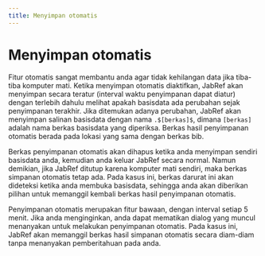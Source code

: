 ```yaml
---
title: Menyimpan otomatis
---
```


# Menyimpan otomatis

Fitur otomatis sangat membantu anda agar tidak kehilangan data jika tiba-tiba komputer mati. Ketika menyimpan otomatis diaktifkan, JabRef akan menyimpan secara teratur (interval waktu penyimpanan dapat diatur) dengan terlebih dahulu melihat apakah basisdata ada perubahan sejak penyimpanan terakhir. Jika ditemukan adanya perubahan, JabRef akan menyimpan salinan basisdata dengan nama `.$[berkas]$`, dimana `[berkas]` adalah nama berkas basisdata yang diperiksa. Berkas hasil penyimpanan otomatis berada pada lokasi yang sama dengan berkas bib.

Berkas penyimpanan otomatis akan dihapus ketika anda menyimpan sendiri basisdata anda, kemudian anda keluar JabRef secara normal. Namun demikian, jika JabRef ditutup karena komputer mati sendiri, maka berkas simpanan otomatis tetap ada. Pada kasus ini, berkas darurat ini akan dideteksi ketika anda membuka basisdata, sehingga anda akan diberikan pilihan untuk memanggil kembali berkas hasil penyimpanan otomatis.

Penyimpanan otomatis merupakan fitur bawaan, dengan interval setiap 5 menit. Jika anda menginginkan, anda dapat mematikan dialog yang muncul menanyakan untuk melakukan penyimpanan otomatis. Pada kasus ini, JabRef akan memanggil berkas hasil simpanan otomatis secara diam-diam tanpa menanyakan pemberitahuan pada anda.
